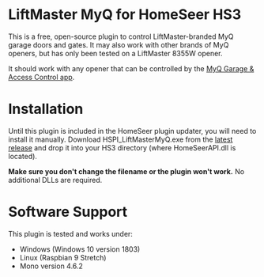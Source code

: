 # LiftMaster MyQ for HomeSeer HS3

This is a free, open-source plugin to control LiftMaster-branded MyQ garage doors and gates. It may also work with other
brands of MyQ openers, but has only been tested on a LiftMaster 8355W opener.

It should work with any opener that can be controlled by the
[MyQ Garage & Access Control app](https://play.google.com/store/apps/details?id=com.chamberlain.android.liftmaster.myq).

# Installation

Until this plugin is included in the HomeSeer plugin updater, you will need to install it manually.
Download HSPI_LiftMasterMyQ.exe from the [latest release](https://github.com/DoctorMcKay/HSPI_LiftMasterMyQ/releases/latest)
and drop it into your HS3 directory (where HomeSeerAPI.dll is located).

**Make sure you don't change the filename or the plugin won't work.** No additional DLLs are required.

# Software Support

This plugin is tested and works under:

- Windows (Windows 10 version 1803)
- Linux (Raspbian 9 Stretch)
- Mono version 4.6.2
